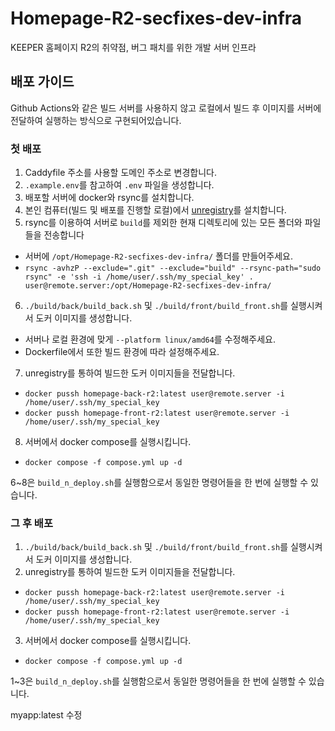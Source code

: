 # Homepage-R2-secfixes-dev-infra
KEEPER 홈페이지 R2의 취약점, 버그 패치를 위한 개발 서버 인프라

## 배포 가이드
Github Actions와 같은 빌드 서버를 사용하지 않고 로컬에서 빌드 후 이미지를 서버에 전달하여 실행하는 방식으로 구현되어있습니다.

### 첫 배포

1. Caddyfile 주소를 사용할 도메인 주소로 변경합니다.
2. `.example.env`를 참고하여 `.env` 파일을 생성합니다.
3. 배포할 서버에 docker와 rsync를 설치합니다.
4. 본인 컴퓨터(빌드 및 배포를 진행할 로컬)에서 [unregistry](https://github.com/psviderski/unregistry)를 설치합니다.
4. rsync를 이용하여 서버로 `build`를 제외한 현재 디렉토리에 있는 모든 폴더와 파일들을 전송합니다
  - 서버에 `/opt/Homepage-R2-secfixes-dev-infra/` 폴더를 만들어주세요. 
  - `rsync -avhzP --exclude=".git" --exclude="build" --rsync-path="sudo rsync" -e 'ssh -i /home/user/.ssh/my_special_key' . user@remote.server:/opt/Homepage-R2-secfixes-dev-infra/`
6. `./build/back/build_back.sh` 및 `./build/front/build_front.sh`를 실행시켜서 도커 이미지를 생성합니다.
  - 서버나 로컬 환경에 맞게 `--platform linux/amd64`를 수정해주세요.
  - Dockerfile에서 또한 빌드 환경에 따라 설정해주세요. 
7. unregistry를 통하여 빌드한 도커 이미지들을 전달합니다.
  - `docker pussh homepage-back-r2:latest user@remote.server -i /home/user/.ssh/my_special_key`
  - `docker pussh homepage-front-r2:latest user@remote.server -i /home/user/.ssh/my_special_key`
8. 서버에서 docker compose를 실행시킵니다.
  - `docker compose -f compose.yml up -d`

6~8은 `build_n_deploy.sh`를 실행함으로서 동일한 명령어들을 한 번에 실행할 수 있습니다.

### 그 후 배포
1. `./build/back/build_back.sh` 및 `./build/front/build_front.sh`를 실행시켜서 도커 이미지를 생성합니다.
2. unregistry를 통하여 빌드한 도커 이미지들을 전달합니다.
  - `docker pussh homepage-back-r2:latest user@remote.server -i /home/user/.ssh/my_special_key`
  - `docker pussh homepage-front-r2:latest user@remote.server -i /home/user/.ssh/my_special_key`
3. 서버에서 docker compose를 실행시킵니다.
  - `docker compose -f compose.yml up -d`

1~3은 `build_n_deploy.sh`를 실행함으로서 동일한 명령어들을 한 번에 실행할 수 있습니다.


myapp:latest 수정
